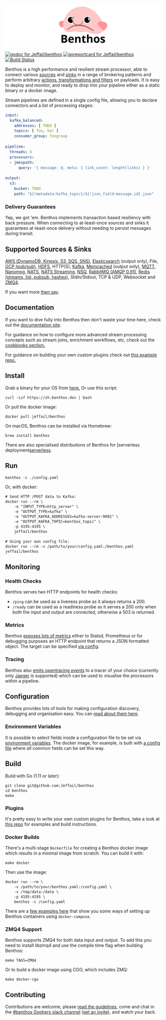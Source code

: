 ![Benthos](icon.png "Benthos")

[![godoc for Jeffail/benthos][godoc-badge]][godoc-url]
[![goreportcard for Jeffail/benthos][goreport-badge]][goreport-url]
[![Build Status][drone-badge]][drone-url]

Benthos is a high performance and resilient stream processor, able to connect
various [sources][inputs] and [sinks][outputs] in a range of brokering patterns
and perform arbitrary [actions, transformations and filters][processors] on
payloads. It is easy to deploy and monitor, and ready to drop into your pipeline
either as a static binary or a docker image.

Stream pipelines are defined in a single config file, allowing you to declare
connectors and a list of processing stages:

```yaml
input:
  kafka_balanced:
    addresses: [ TODO ]
    topics: [ foo, bar ]
    consumer_group: foogroup

pipeline:
  threads: 4
  processors:
  - jmespath:
      query: '{ message: @, meta: { link_count: length(links) } }'

output:
  s3:
    bucket: TODO
    path: "${!metadata:kafka_topic}/${!json_field:message.id}.json"
```

### Delivery Guarantees

Yep, we got 'em. Benthos implements transaction based resiliency with back
pressure. When connecting to at-least-once sources and sinks it guarantees
at-least-once delivery without needing to persist messages during transit.

## Supported Sources & Sinks

[AWS (DynamoDB, Kinesis, S3, SQS, SNS)][aws], [Elasticsearch][elasticsearch] (output only), File, [GCP (pub/sub)][gcp], [HDFS][hdfs], HTTP(S), [Kafka][kafka], [Memcached][memcached] (output only), [MQTT][mqtt], [Nanomsg][nanomsg], [NATS][nats], [NATS Streaming][natsstreaming], [NSQ][nsq], [RabbitMQ (AMQP 0.91)][rabbitmq], [Redis (streams, list, pubsub, hashes)][redis], Stdin/Stdout, TCP & UDP, Websocket and [ZMQ4][zmq].

If you want more [then say](https://github.com/Jeffail/benthos/issues/new).

## Documentation

If you want to dive fully into Benthos then don't waste your time here, check
out the [documentation site][general-docs].

For guidance on how to configure more advanced stream processing concepts such
as stream joins, enrichment workflows, etc, check out the
[cookbooks section.][cookbooks]

For guidance on building your own custom plugins check out
[this example repo.][plugin-repo]

## Install

Grab a binary for your OS from [here.][releases] Or use this script:

```shell
curl -Lsf https://sh.benthos.dev | bash
```

Or pull the docker image:

```shell
docker pull jeffail/benthos
```

On macOS, Benthos can be installed via Homebrew:

```shell
brew install benthos
```

There are also specialised distributions of Benthos for
[serverless deployment[serverless].

## Run

```shell
benthos -c ./config.yaml
```

Or, with docker:

```shell
# Send HTTP /POST data to Kafka:
docker run --rm \
	-e "INPUT_TYPE=http_server" \
	-e "OUTPUT_TYPE=kafka" \
	-e "OUTPUT_KAFKA_ADDRESSES=kafka-server:9092" \
	-e "OUTPUT_KAFKA_TOPIC=benthos_topic" \
	-p 4195:4195 \
	jeffail/benthos

# Using your own config file:
docker run --rm -v /path/to/your/config.yaml:/benthos.yaml jeffail/benthos
```

## Monitoring

### Health Checks

Benthos serves two HTTP endpoints for health checks:
- `/ping` can be used as a liveness probe as it always returns a 200.
- `/ready` can be used as a readiness probe as it serves a 200 only when both
  the input and output are connected, otherwise a 503 is returned.

### Metrics

Benthos [exposes lots of metrics][metrics] either to Statsd, Prometheus or for
debugging purposes an HTTP endpoint that returns a JSON formatted object. The
target can be specified [via config][metrics-config].

### Tracing

Benthos also [emits opentracing events][tracers] to a tracer of your choice
(currently only [Jaeger][jaeger] is supported) which can be used to visualise
the processors within a pipeline.

## Configuration

Benthos provides lots of tools for making configuration discovery, debugging and
organisation easy. You can [read about them here][config-doc].

### Environment Variables

It is possible to select fields inside a configuration file to be set via
[environment variables][config-interp]. The docker image, for example, is built
with [a config file][env-config] where _all_ common fields can be set this way.

## Build

Build with Go (1.11 or later):

```shell
git clone git@github.com:Jeffail/benthos
cd benthos
make
```

### Plugins

It's pretty easy to write your own custom plugins for Benthos, take a look at
[this repo][plugin-repo] for examples and build instructions.

### Docker Builds

There's a multi-stage `Dockerfile` for creating a Benthos docker image which
results in a minimal image from scratch. You can build it with:

```shell
make docker
```

Then use the image:

```shell
docker run --rm \
	-v /path/to/your/benthos.yaml:/config.yaml \
	-v /tmp/data:/data \
	-p 4195:4195 \
	benthos -c /config.yaml
```

There are a [few examples here][compose-examples] that show you some ways of
setting up Benthos containers using `docker-compose`.

### ZMQ4 Support

Benthos supports ZMQ4 for both data input and output. To add this you need to
install libzmq4 and use the compile time flag when building Benthos:

```shell
make TAGS=ZMQ4
```

Or to build a docker image using CGO, which includes ZMQ:

```shell
make docker-cgo
```

## Contributing

Contributions are welcome, please [read the guidelines](CONTRIBUTING.md), come
and chat in the [#benthos Gophers slack channel][benthos-slack-chan]
([get an invite][gophers-slack-invite]), and watch your back.

[inputs]: https://docs.benthos.dev/inputs/
[processors]: https://docs.benthos.dev/processors/
[outputs]: https://docs.benthos.dev/outputs/

[metrics]: https://docs.benthos.dev/metrics/
[tracers]: https://docs.benthos.dev/tracers/
[metrics-config]: config/metrics
[config-interp]: https://docs.benthos.dev/config_interpolation/
[compose-examples]: resources/docker/compose_examples
[streams-api]: https://docs.benthos.dev/api/streams/
[streams-mode]: https://docs.benthos.dev/streams/
[general-docs]: https://docs.benthos.dev
[examples-docs]: https://docs.benthos.dev/examples/
[env-config]: config/env/README.md
[config-doc]: https://docs.benthos.dev/configuration/
[serverless]: https://docs.benthos.dev/serverless/
[cookbooks]: https://docs.benthos.dev/cookbooks/
[docs-dir]: docs/README.md

[releases]: https://github.com/Jeffail/benthos/releases
[plugin-repo]: https://github.com/benthosdev/benthos-plugin-example

[godoc-badge]: https://godoc.org/github.com/Jeffail/benthos/lib/stream?status.svg
[godoc-url]: https://godoc.org/github.com/Jeffail/benthos/lib/stream
[goreport-badge]: https://goreportcard.com/badge/github.com/Jeffail/benthos
[goreport-url]: https://goreportcard.com/report/Jeffail/benthos
[drone-badge]: https://cloud.drone.io/api/badges/Jeffail/benthos/status.svg
[drone-url]: https://cloud.drone.io/Jeffail/benthos

[benthos-slack-chan]: https://app.slack.com/client/T029RQSE6/CLWCBK7FY
[gophers-slack-invite]: https://gophersinvite.herokuapp.com/

[aws]: https://aws.amazon.com/
[zmq]: http://zeromq.org/
[nanomsg]: http://nanomsg.org/
[rabbitmq]: https://www.rabbitmq.com/
[mqtt]: http://mqtt.org/
[nsq]: http://nsq.io/
[nats]: http://nats.io/
[natsstreaming]: https://nats.io/documentation/streaming/nats-streaming-intro/
[redis]: https://redis.io/
[kafka]: https://kafka.apache.org/
[elasticsearch]: https://www.elastic.co/
[hdfs]: https://hadoop.apache.org/
[gcp]: https://cloud.google.com/
[memcached]: https://memcached.org/
[jaeger]: https://www.jaegertracing.io/
